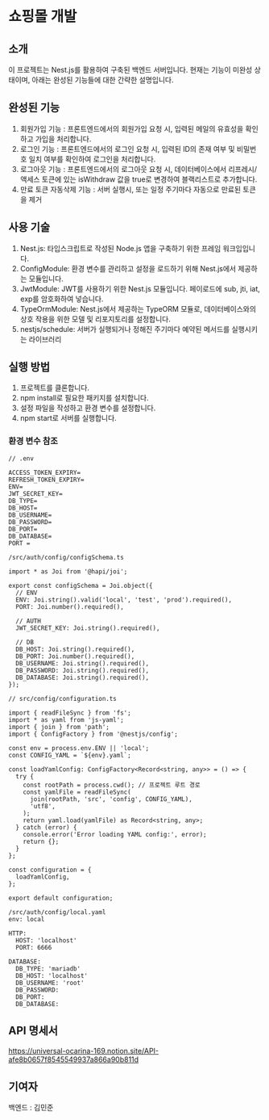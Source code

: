 # 쇼핑몰 개발
## 소개
이 프로젝트는 Nest.js를 활용하여 구축된 백엔드 서버입니다. 현재는 기능이 미완성 상태이며, 아래는 완성된 기능들에 대한 간략한 설명입니다.

## 완성된 기능
1. 회원가입 기능 : 프론트엔드에서의 회원가입 요청 시, 입력된 메일의 유효성을 확인하고 가입을 처리합니다.
2. 로그인 기능 : 프론트엔드에서의 로그인 요청 시, 입력된 ID의 존재 여부 및 비밀번호 일치 여부를 확인하여 로그인을 처리합니다.
3. 로그아웃 기능 : 프론트엔드에서의 로그아웃 요청 시, 데이터베이스에서 리프레시/액세스 토큰에 있는 isWithdraw 값을 true로 변경하여 블랙리스트로 추가합니다.
4. 만료 토큰 자동삭제 기능 : 서버 실행시, 또는 일정 주기마다 자동으로 만료된 토큰을 제거


## 사용 기술
1. Nest.js: 타입스크립트로 작성된 Node.js 앱을 구축하기 위한 프레임 워크입입니다.
1. ConfigModule: 환경 변수를 관리하고 설정을 로드하기 위해 Nest.js에서 제공하는 모듈입니다.
1. JwtModule: JWT를 사용하기 위한 Nest.js 모듈입니다. 페이로드에 sub, jti, iat, exp를 암호화하여 넣습니다.
1. TypeOrmModule: Nest.js에서 제공하는 TypeORM 모듈로, 데이터베이스와의 상호 작용을 위한 모델 및 리포지토리를 설정합니다.
1. nestjs/schedule: 서버가 실행되거나 정해진 주기마다 예약된 메서드를 실행시키는 라이브러리

## 실행 방법
1. 프로젝트를 클론합니다.
1. npm install로 필요한 패키지를 설치합니다.
1. 설정 파일을 작성하고 환경 변수를 설정합니다.
1. npm start로 서버를 실행합니다.

### 환경 변수 참조
```
// .env

ACCESS_TOKEN_EXPIRY=
REFRESH_TOKEN_EXPIRY=
ENV=
JWT_SECRET_KEY=
DB_TYPE=
DB_HOST=
DB_USERNAME=
DB_PASSWORD=
DB_PORT=
DB_DATABASE=
PORT =
```

```
/src/auth/config/configSchema.ts

import * as Joi from '@hapi/joi';

export const configSchema = Joi.object({
  // ENV
  ENV: Joi.string().valid('local', 'test', 'prod').required(),
  PORT: Joi.number().required(),

  // AUTH
  JWT_SECRET_KEY: Joi.string().required(),

  // DB
  DB_HOST: Joi.string().required(),
  DB_PORT: Joi.number().required(),
  DB_USERNAME: Joi.string().required(),
  DB_PASSWORD: Joi.string().required(),
  DB_DATABASE: Joi.string().required(),
});
```

```
// src/config/configuration.ts

import { readFileSync } from 'fs';
import * as yaml from 'js-yaml';
import { join } from 'path';
import { ConfigFactory } from '@nestjs/config';

const env = process.env.ENV || 'local';
const CONFIG_YAML = `${env}.yaml`;

const loadYamlConfig: ConfigFactory<Record<string, any>> = () => {
  try {
    const rootPath = process.cwd(); // 프로젝트 루트 경로
    const yamlFile = readFileSync(
      join(rootPath, 'src', 'config', CONFIG_YAML),
      'utf8',
    );
    return yaml.load(yamlFile) as Record<string, any>;
  } catch (error) {
    console.error('Error loading YAML config:', error);
    return {};
  }
};

const configuration = {
  loadYamlConfig,
};

export default configuration;
```

```
/src/auth/config/local.yaml
env: local

HTTP:
  HOST: 'localhost'
  PORT: 6666

DATABASE:
  DB_TYPE: 'mariadb'
  DB_HOST: 'localhost'
  DB_USERNAME: 'root'
  DB_PASSWORD: 
  DB_PORT: 
  DB_DATABASE: 
```
##  API 명세서
https://universal-ocarina-169.notion.site/API-afe8b0657f8545549937a866a90b811d

## 기여자
백엔드 : 김민준
